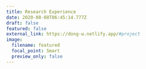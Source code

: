 ```yaml
---
title: Research Experience
date: 2020-08-08T06:45:14.777Z
draft: false
featured: false
external_link: https://dong-w.netlify.app/#project
image:
  filename: featured
  focal_point: Smart
  preview_only: false
---
```

